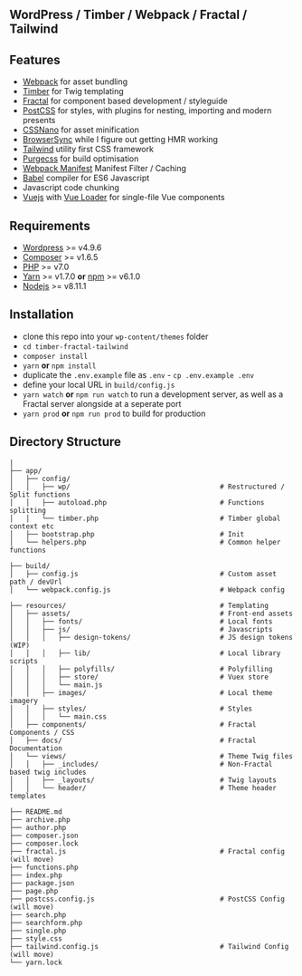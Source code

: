 ## WordPress / Timber / Webpack / Fractal / Tailwind

## Features
* [Webpack](https://webpack.github.io/) for asset bundling
* [Timber](https://www.upstatement.com/timber/) for Twig templating
* [Fractal](https://fractal.build/) for component based development / styleguide
* [PostCSS](https://postcss.org/) for styles, with plugins for nesting, importing and modern presents
* [CSSNano](https://cssnano.co) for asset minification
* [BrowserSync](https://www.browsersync.io/) while I figure out getting HMR working
* [Tailwind](https://tailwindcss.com/) utility first CSS framework
* [Purgecss](https://github.com/FullHuman/purgecss) for build optimisation
* [Webpack Manifest](webpack-manifest-plugin) Manifest Filter / Caching
* [Babel](https://babeljs.io/) compiler for ES6 Javascript
* Javascript code chunking
* [Vuejs](https://vuejs.org/) with [Vue Loader](https://github.com/vuejs/vue-loader) for single-file Vue components

## Requirements
* [Wordpress](https://wordpress.org/) >= v4.9.6
* [Composer](https://getcomposer.org/download/) >= v1.6.5
* [PHP](http://php.net/manual/en/install.php) >= v7.0
* [Yarn](https://yarnpkg.com/en/) >= v1.7.0 **or** [npm](https://www.npmjs.com/) >= v6.1.0
* [Nodejs](https://nodejs.org/en/) >= v8.11.1

## Installation
* clone this repo into your `wp-content/themes` folder
* `cd timber-fractal-tailwind`
* `composer install`
* `yarn` **or** `npm install`
* duplicate the `.env.example` file as `.env` - `cp .env.example .env`
* define your local URL in `build/config.js`
* `yarn watch` **or** `npm run watch` to run a development server, as well as a Fractal server alongside at a seperate port
* `yarn prod` **or** `npm run prod` to build for production

## Directory Structure	

```
|                                        
├── app/                                            
│   ├── config/                                     
│   │   ├── wp/                                     # Restructured / Split functions
│   │   ├── autoload.php                            # Functions splitting
│   │   └── timber.php                              # Timber global context etc
│   ├── bootstrap.php                               # Init
│   └── helpers.php                                 # Common helper functions

├── build/                                          
│   ├── config.js                                   # Custom asset path / devUrl
│   └── webpack.config.js                           # Webpack config

├── resources/                                      # Templating
│   ├── assets/                                     # Front-end assets
│   │   ├── fonts/                                  # Local fonts
│   │   ├── js/                                     # Javascripts
│   │   │   ├── design-tokens/                      # JS design tokens (WIP)
│   │   │   ├── lib/                                # Local library scripts
│   │   │   ├── polyfills/                          # Polyfilling
│   │   │   ├── store/                              # Vuex store
│   │   │   └── main.js                             
│   │   ├── images/                                 # Local theme imagery
│   │   ├── styles/                                 # Styles
│   │   │   └── main.css        
│   ├── components/                                 # Fractal Components / CSS
│   ├── docs/                                       # Fractal Documentation
│   └── views/                                      # Theme Twig files
│   │   ├── _includes/                              # Non-Fractal based twig includes
│   │   ├── _layouts/                               # Twig layouts
│   │   └── header/                                 # Theme header templates

├── README.md
├── archive.php
├── author.php
├── composer.json
├── composer.lock
├── fractal.js                                      # Fractal config (will move)
├── functions.php
├── index.php
├── package.json
├── page.php
├── postcss.config.js                               # PostCSS Config (will move)
├── search.php
├── searchform.php
├── single.php
├── style.css
├── tailwind.config.js                              # Tailwind Config (will move)
└── yarn.lock
```

